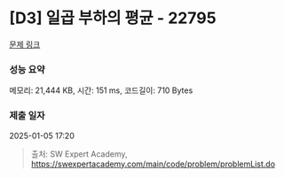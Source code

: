 # [D3] 일곱 부하의 평균 - 22795 

[문제 링크](https://swexpertacademy.com/main/code/problem/problemDetail.do?contestProbId=AZND_Dyq8SUDFAWB) 

### 성능 요약

메모리: 21,444 KB, 시간: 151 ms, 코드길이: 710 Bytes

### 제출 일자

2025-01-05 17:20



> 출처: SW Expert Academy, https://swexpertacademy.com/main/code/problem/problemList.do